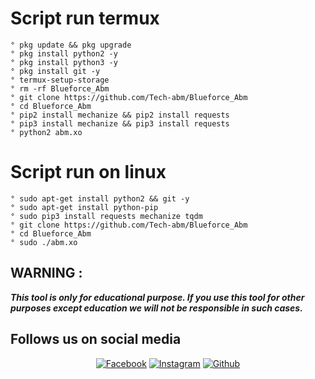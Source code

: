 # Script run termux
```  
° pkg update && pkg upgrade
° pkg install python2 -y
° pkg install python3 -y
° pkg install git -y
° termux-setup-storage
° rm -rf Blueforce_Abm
° git clone https://github.com/Tech-abm/Blueforce_Abm
° cd Blueforce_Abm
° pip2 install mechanize && pip2 install requests
° pip3 install mechanize && pip3 install requests
° python2 abm.xo
```
# Script run on linux 
```
° sudo apt-get install python2 && git -y
° sudo apt-get install python-pip
° sudo pip3 install requests mechanize tqdm
° git clone https://github.com/Tech-abm/Blueforce_Abm
° cd Blueforce_Abm
° sudo ./abm.xo
```
## WARNING : 
***This tool is only for educational purpose. If you use this tool for other purposes except education we will not be responsible in such cases.***
## Follows us on social media
<p align="center">
<a href="https://fb.com/Techabm"><img title="Facebook" src="https://img.shields.io/badge/Facebook-red?style=for-the-badge&logo=facebook"></a>
<a href="https://www.instagram.com/Techabm"><img title="Instagram" src="https://img.shields.io/badge/INSTAGRAM-purple?style=for-the-badge&logo=instagram"></a>
<a href="https://github.com/Tech-abm"><img title="Github" src="https://img.shields.io/badge/Github-TECH--ABM-blue?style=for-the-badge&logo=github"></a>
